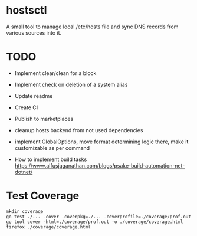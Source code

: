 # hostsctl
A small tool to manage local /etc/hosts file and sync DNS records from various sources into it.

# TODO
* Implement clear/clean for a block
* Implement check on deletion of a system alias
* Update readme
* Create CI
* Publish to marketplaces

* cleanup hosts backend from not used dependencies
* implement GlobalOptions, move format determining logic there, make it customizable as per command
* How to implement build tasks https://www.alfusjaganathan.com/blogs/psake-build-automation-net-dotnet/


# Test Coverage

```
mkdir coverage
go test ./... -cover -coverpkg=./... -coverprofile=./coverage/prof.out 
go tool cover -html=./coverage/prof.out -o ./coverage/coverage.html
firefox ./coverage/coverage.html
```
